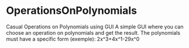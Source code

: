# OperationsOnPolynomials
Casual Operations on Polynomials using GUI
A simple GUI where you can choose an operation on polynomials and get the result. The polynomials must have a specific form 
(exemple): 2x^3+4x^1-29x^0
